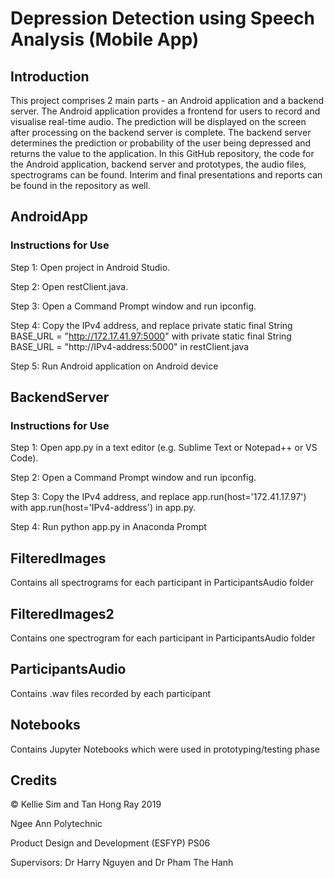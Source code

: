 # Depression Detection using Speech Analysis (Mobile App)
## Introduction
This project comprises 2 main parts - an Android application and a backend server. 
The Android application provides a frontend for users to record and visualise real-time audio. 
The prediction will be displayed on the screen after processing on the backend server is complete.
The backend server determines the prediction or probability of the user being depressed and returns the value to the application.
In this GitHub repository, the code for the Android application, backend server and prototypes, the audio files, spectrograms can be found. 
Interim and final presentations and reports can be found in the repository as well.

## AndroidApp
### Instructions for Use
Step 1: Open project in Android Studio.

Step 2: Open restClient.java.

Step 3: Open a Command Prompt window and run ipconfig. 

Step 4: Copy the IPv4 address, and replace private static final String BASE_URL = "http://172.17.41.97:5000" with private static final String BASE_URL = "http://IPv4-address:5000" in restClient.java

Step 5: Run Android application on Android device


## BackendServer
### Instructions for Use
Step 1: Open app.py in a text editor (e.g. Sublime Text or Notepad++ or VS Code).

Step 2: Open a Command Prompt window and run ipconfig. 

Step 3: Copy the IPv4 address, and replace app.run(host='172.41.17.97') with app.run(host='IPv4-address') in app.py.

Step 4: Run python app.py in Anaconda Prompt


## FilteredImages
Contains all spectrograms for each participant in ParticipantsAudio folder


## FilteredImages2
Contains one spectrogram for each participant in ParticipantsAudio folder


## ParticipantsAudio
Contains .wav files recorded by each participant


## Notebooks
Contains Jupyter Notebooks which were used in prototyping/testing phase


## Credits
© Kellie Sim and Tan Hong Ray 2019 

Ngee Ann Polytechnic

Product Design and Development (ESFYP) PS06

Supervisors: Dr Harry Nguyen and Dr Pham The Hanh
